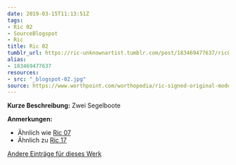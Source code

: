```yaml
---
date: 2019-03-15T11:13:51Z
tags:
- Ric 02
- SourceBlogspot
- Ric
title: Ric 02
tumblr_url: https://ric-unknownartist.tumblr.com/post/183469477637/ric02
alias:
- 183469477637
resources:
- src: "_blogspot-02.jpg"
source: https://www.worthpoint.com/worthopedia/ric-signed-original-modernist-etching-307017596
---
```


**Kurze Beschreibung:** Zwei Segelboote

**Anmerkungen:**

- Ähnlich wie [Ric 07](/tags/ric-07)
- Ähnlich zu [Ric 17](/tags/ric-17)

[Andere Einträge für dieses Werk](/tags/ric-02)
